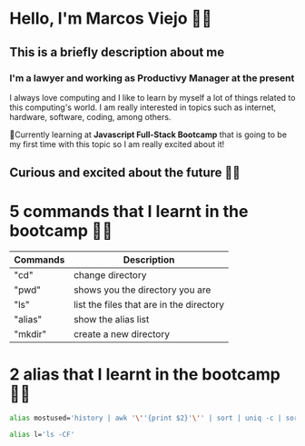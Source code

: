 # Hello, I'm Marcos Viejo 🖐🏻
## This is a briefly description about me
### I'm a **lawyer** and working as **Productivy Manager** at the present

I always love computing and I like to learn by myself a lot of things related to this computing's world.
I am really interested in topics such as internet, hardware, software, coding, among others.

🌱Currently learning at **Javascript Full-Stack Bootcamp** that is going to be my first time with this topic so I am really excited about it!

## Curious and excited about the future 🙌🏻

# 5 commands that I learnt in the bootcamp 👨‍🎓

| Commands | Description                             |
|----------|-----------------------------------------|
| "cd"    | change directory                         |
| "pwd"   | shows you the directory you are          |
| "ls"    | list the files that are in the directory |
| "alias" | show the alias list                      |
| "mkdir" | create a new directory                   |

# 2 alias that I learnt in the bootcamp 👨‍🎓

``` bash
alias mostused='history | awk '\''{print $2}'\'' | sort | uniq -c | sort -nr | head -n 10'
```
``` bash
alias l='ls -CF'
```
